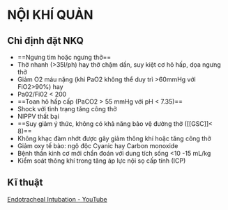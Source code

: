 # NỘI KHÍ QUẢN
## Chỉ định đặt NKQ
- ==Ngưng tim hoặc ngưng thở==
- Thở nhanh (>35l/ph) hay thở chậm dần, suy kiệt cơ hô hấp, dọa ngưng thở
- Giảm O2 máu nặng (khi PaO2 không thể duy trì >60mmHg với FiO2>90%) hay
- Pa02/Fi02 < 200
- ==Toan hô hấp cấp (PaCO2 > 55 mmHg với pH < 7.35)==
- Shock với tình trạng tăng công thở
- NIPPV thất bại
- ==Suy giảm ý thức, không có khả năng bảo vệ đường thở ([[GSC]]< 8)==
- Không khạc đàm nhớt được gây giảm thông khí hoặc tăng công thở
- Giảm oxy tế bào: ngộ độc Cyanic hay Carbon monoxide
- Bệnh thần kinh cơ mới chẩn đoán với dung tích sống <10 -15 mL/kg
- Kiểm soát thông khí trong tăng áp lực nội sọ cấp tính (ICP)

## Kĩ thuật
[Endotracheal Intubation - YouTube](https://www.youtube.com/watch?v=8AOB2PtHfVM)

